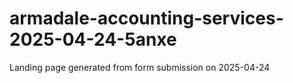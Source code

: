 # armadale-accounting-services-2025-04-24-5anxe
Landing page generated from form submission on 2025-04-24
